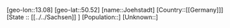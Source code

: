 ﻿---
location: [50.52,13.08]
type: City
tags:
- geo/City


SpocWebEntityId: 31237
isDeleted: false
confidential: public

---
[geo-lon::13.08]
[geo-lat::50.52]
[name::Joehstadt]
[Country::[[Germany]]]
[State :: [[../../Sachsen]] ]
[Population::]
[Unknown::]

